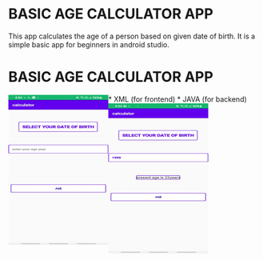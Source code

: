 <!DOCTYPE html>
<html>
<body>

  <h1> BASIC AGE CALCULATOR APP </h1>

<p>
This app calculates the age of a person based on given date of birth. It is a simple basic app for beginners in android studio.
</p>
  <h1> BASIC AGE CALCULATOR APP </h1>
  * XML (for frontend)
  * JAVA (for backend)
<img src="https://github.com/singhanshika311/basic-age-calculator-app/blob/main/pic.jpeg" width=200 height=300 align="left">
 <div>
   <img src="https://github.com/singhanshika311/basic-age-calculator-app/blob/main/pic2.jpeg" width=200 height=300 align="left">
  </div>
   
  </body>
  </html>
